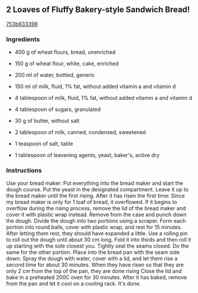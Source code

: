 ## 2 Loaves of Fluffy Bakery-style Sandwich Bread!

[753b633398](https://cookpad.com/us/recipes/149738-2-loaves-of-fluffy-bakery-style-sandwich-bread)

### Ingredients

 - 400 g of wheat flours, bread, unenriched

 - 150 g of wheat flour, white, cake, enriched

 - 200 ml of water, bottled, generic

 - 150 ml of milk, fluid, 1% fat, without added vitamin a and vitamin d

 - 4 tablespoon of milk, fluid, 1% fat, without added vitamin a and vitamin d

 - 4 tablespoon of sugars, granulated

 - 30 g of butter, without salt

 - 2 tablespoon of milk, canned, condensed, sweetened

 - 1 teaspoon of salt, table

 - 1 tablespoon of leavening agents, yeast, baker's, active dry

### Instructions

Use your bread maker: Put everything into the bread maker and start the dough course. Put the yeast in the designated compartment. Leave it up to the bread maker until the first rising. After it has risen the first time: Since my bread maker is only for 1 loaf of bread, it overflowed. If it begins to overflow during the rising process, remove the lid of the bread maker and cover it with plastic wrap instead. Remove from the case and punch down the dough. Divide the dough into two portions using a scraper. Form each portion into round balls, cover with plastic wrap, and rest for 15 minutes. After letting them rest, they should have expanded a little. Use a rolling pin to roll out the dough until about 30 cm long. Fold it into thirds and then roll it up starting with the side closest you. Tightly seal the seams closed. Do the same for the other portion. Place into the bread pan with the seam side down. Spray the dough with water, cover with a lid, and let them rise a second time for about 30 minutes. When they have risen so that they are only 2 cm from the top of the pan, they are done rising Close the lid and bake in a preheated 200C oven for 30 minutes. After it has baked, remove from the pan and let it cool on a cooling rack. It's done.